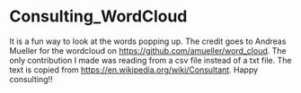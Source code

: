 # Consulting_WordCloud
It is a fun way to look at the words popping up. The credit goes to Andreas Mueller for the wordcloud on https://github.com/amueller/word_cloud. The only contribution I made was reading from a csv file instead of a txt file.
The text is copied from https://en.wikipedia.org/wiki/Consultant. Happy consulting!!
